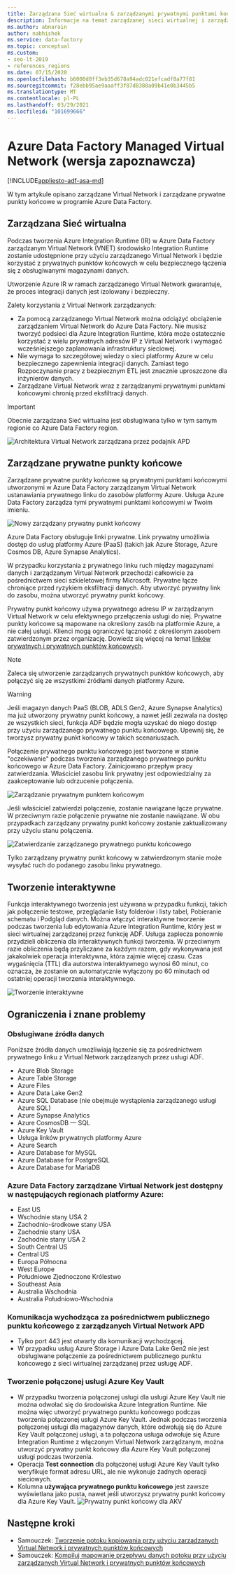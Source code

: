 ```yaml
---
title: Zarządzana Sieć wirtualna & zarządzanymi prywatnymi punktami końcowymi
description: Informacje na temat zarządzanej sieci wirtualnej i zarządzanych prywatnych punktów końcowych w Azure Data Factory.
ms.author: abnarain
author: nabhishek
ms.service: data-factory
ms.topic: conceptual
ms.custom:
- seo-lt-2019
- references_regions
ms.date: 07/15/2020
ms.openlocfilehash: b6000d8ff3eb35d678a94adc021efcadf8a77f81
ms.sourcegitcommit: f28ebb95ae9aaaff3f87d8388a09b41e0b3445b5
ms.translationtype: MT
ms.contentlocale: pl-PL
ms.lasthandoff: 03/29/2021
ms.locfileid: "101699666"
---
```

# <a name="azure-data-factory-managed-virtual-network-preview"></a>Azure Data Factory Managed Virtual Network (wersja zapoznawcza)

[!INCLUDE[appliesto-adf-asa-md](includes/appliesto-adf-asa-md.md)]

W tym artykule opisano zarządzane Virtual Network i zarządzane prywatne punkty końcowe w programie Azure Data Factory.


## <a name="managed-virtual-network"></a>Zarządzana Sieć wirtualna

Podczas tworzenia Azure Integration Runtime (IR) w Azure Data Factory zarządzanym Virtual Network (VNET) środowisko Integration Runtime zostanie udostępnione przy użyciu zarządzanego Virtual Network i będzie korzystać z prywatnych punktów końcowych w celu bezpiecznego łączenia się z obsługiwanymi magazynami danych. 

Utworzenie Azure IR w ramach zarządzanego Virtual Network gwarantuje, że proces integracji danych jest izolowany i bezpieczny. 

Zalety korzystania z Virtual Network zarządzanych:

- Za pomocą zarządzanego Virtual Network można odciążyć obciążenie zarządzaniem Virtual Network do Azure Data Factory. Nie musisz tworzyć podsieci dla Azure Integration Runtime, która może ostatecznie korzystać z wielu prywatnych adresów IP z Virtual Network i wymagać wcześniejszego zaplanowania infrastruktury sieciowej. 
- Nie wymaga to szczegółowej wiedzy o sieci platformy Azure w celu bezpiecznego zapewnienia integracji danych. Zamiast tego Rozpoczynanie pracy z bezpiecznym ETL jest znacznie uproszczone dla inżynierów danych. 
- Zarządzane Virtual Network wraz z zarządzanymi prywatnymi punktami końcowymi chronią przed eksfiltracji danych. 

> [!IMPORTANT]
>Obecnie zarządzana Sieć wirtualna jest obsługiwana tylko w tym samym regionie co Azure Data Factory region.
 

![Architektura Virtual Network zarządzana przez podajnik APD](./media/managed-vnet/managed-vnet-architecture-diagram.png)

## <a name="managed-private-endpoints"></a>Zarządzane prywatne punkty końcowe

Zarządzane prywatne punkty końcowe są prywatnymi punktami końcowymi utworzonymi w Azure Data Factory zarządzanym Virtual Network ustanawiania prywatnego linku do zasobów platformy Azure. Usługa Azure Data Factory zarządza tymi prywatnymi punktami końcowymi w Twoim imieniu. 

![Nowy zarządzany prywatny punkt końcowy](./media/tutorial-copy-data-portal-private/new-managed-private-endpoint.png)

Azure Data Factory obsługuje linki prywatne. Link prywatny umożliwia dostęp do usług platformy Azure (PaaS) (takich jak Azure Storage, Azure Cosmos DB, Azure Synapse Analytics).

W przypadku korzystania z prywatnego linku ruch między magazynami danych i zarządzanym Virtual Network przechodzi całkowicie za pośrednictwem sieci szkieletowej firmy Microsoft. Prywatne łącze chroniące przed ryzykiem eksfiltracji danych. Aby utworzyć prywatny link do zasobu, można utworzyć prywatny punkt końcowy.

Prywatny punkt końcowy używa prywatnego adresu IP w zarządzanym Virtual Network w celu efektywnego przełączenia usługi do niej. Prywatne punkty końcowe są mapowane na określony zasób na platformie Azure, a nie całej usługi. Klienci mogą ograniczyć łączność z określonym zasobem zatwierdzonym przez organizację. Dowiedz się więcej na temat [linków prywatnych i prywatnych punktów końcowych](../private-link/index.yml).

> [!NOTE]
> Zaleca się utworzenie zarządzanych prywatnych punktów końcowych, aby połączyć się ze wszystkimi źródłami danych platformy Azure. 
 
> [!WARNING]
> Jeśli magazyn danych PaaS (BLOB, ADLS Gen2, Azure Synapse Analytics) ma już utworzony prywatny punkt końcowy, a nawet jeśli zezwala na dostęp ze wszystkich sieci, funkcja ADF będzie mogła uzyskać do niego dostęp przy użyciu zarządzanego prywatnego punktu końcowego. Upewnij się, że tworzysz prywatny punkt końcowy w takich scenariuszach. 

Połączenie prywatnego punktu końcowego jest tworzone w stanie "oczekiwanie" podczas tworzenia zarządzanego prywatnego punktu końcowego w Azure Data Factory. Zainicjowano przepływ pracy zatwierdzania. Właściciel zasobu link prywatny jest odpowiedzialny za zaakceptowanie lub odrzucenie połączenia.

![Zarządzanie prywatnym punktem końcowym](./media/tutorial-copy-data-portal-private/manage-private-endpoint.png)

Jeśli właściciel zatwierdzi połączenie, zostanie nawiązane łącze prywatne. W przeciwnym razie połączenie prywatne nie zostanie nawiązane. W obu przypadkach zarządzany prywatny punkt końcowy zostanie zaktualizowany przy użyciu stanu połączenia.

![Zatwierdzanie zarządzanego prywatnego punktu końcowego](./media/tutorial-copy-data-portal-private/approve-private-endpoint.png)

Tylko zarządzany prywatny punkt końcowy w zatwierdzonym stanie może wysyłać ruch do podanego zasobu linku prywatnego.

## <a name="interactive-authoring"></a>Tworzenie interaktywne
Funkcja interaktywnego tworzenia jest używana w przypadku funkcji, takich jak połączenie testowe, przeglądanie listy folderów i listy tabel, Pobieranie schematu i Podgląd danych. Można włączyć interaktywne tworzenie podczas tworzenia lub edytowania Azure Integration Runtime, który jest w sieci wirtualnej zarządzanej przez funkcję ADF. Usługa zaplecza ponownie przydzieli obliczenia dla interaktywnych funkcji tworzenia. W przeciwnym razie obliczenia będą przyliczane za każdym razem, gdy wykonywana jest jakakolwiek operacja interaktywna, która zajmie więcej czasu. Czas wygaśnięcia (TTL) dla autorstwa interaktywnego wynosi 60 minut, co oznacza, że zostanie on automatycznie wyłączony po 60 minutach od ostatniej operacji tworzenia interaktywnego.

![Tworzenie interaktywne](./media/managed-vnet/interactive-authoring.png)

## <a name="limitations-and-known-issues"></a>Ograniczenia i znane problemy
### <a name="supported-data-sources"></a>Obsługiwane źródła danych
Poniższe źródła danych umożliwiają łączenie się za pośrednictwem prywatnego linku z Virtual Network zarządzanych przez usługi ADF.
- Azure Blob Storage
- Azure Table Storage
- Azure Files
- Azure Data Lake Gen2
- Azure SQL Database (nie obejmuje wystąpienia zarządzanego usługi Azure SQL)
- Azure Synapse Analytics
- Azure CosmosDB — SQL
- Azure Key Vault
- Usługa linków prywatnych platformy Azure
- Azure Search
- Azure Database for MySQL
- Azure Database for PostgreSQL
- Azure Database for MariaDB

### <a name="azure-data-factory-managed-virtual-network-is-available-in-the-following-azure-regions"></a>Azure Data Factory zarządzane Virtual Network jest dostępny w następujących regionach platformy Azure:
- East US
- Wschodnie stany USA 2
- Zachodnio-środkowe stany USA
- Zachodnie stany USA
- Zachodnie stany USA 2
- South Central US
- Central US
- Europa Północna
- West Europe
- Południowe Zjednoczone Królestwo
- Southeast Asia
- Australia Wschodnia
- Australia Południowo-Wschodnia

### <a name="outbound-communications-through-public-endpoint-from-adf-managed-virtual-network"></a>Komunikacja wychodząca za pośrednictwem publicznego punktu końcowego z zarządzanych Virtual Network APD
- Tylko port 443 jest otwarty dla komunikacji wychodzącej.
- W przypadku usług Azure Storage i Azure Data Lake Gen2 nie jest obsługiwane połączenie za pośrednictwem publicznego punktu końcowego z sieci wirtualnej zarządzanej przez usługę ADF.

### <a name="linked-service-creation-of-azure-key-vault"></a>Tworzenie połączonej usługi Azure Key Vault 
- W przypadku tworzenia połączonej usługi dla usługi Azure Key Vault nie można odwołać się do środowiska Azure Integration Runtime. Nie można więc utworzyć prywatnego punktu końcowego podczas tworzenia połączonej usługi Azure Key Vault. Jednak podczas tworzenia połączonej usługi dla magazynów danych, które odwołują się do Azure Key Vault połączonej usługi, a ta połączona usługa odwołuje się Azure Integration Runtime z włączonym Virtual Network zarządzanym, można utworzyć prywatny punkt końcowy dla Azure Key Vault połączonej usługi podczas tworzenia. 
- Operacja **Test connection** dla połączonej usługi Azure Key Vault tylko weryfikuje format adresu URL, ale nie wykonuje żadnych operacji sieciowych.
- Kolumna **używająca prywatnego punktu końcowego** jest zawsze wyświetlana jako pusta, nawet jeśli utworzysz prywatny punkt końcowy dla Azure Key Vault.
![Prywatny punkt końcowy dla AKV](./media/managed-vnet/akv-pe.png)

## <a name="next-steps"></a>Następne kroki

- Samouczek: [Tworzenie potoku kopiowania przy użyciu zarządzanych Virtual Network i prywatnych punktów końcowych](tutorial-copy-data-portal-private.md) 
- Samouczek: [Kompiluj mapowanie przepływu danych potoku przy użyciu zarządzanych Virtual Network i prywatnych punktów końcowych](tutorial-data-flow-private.md)